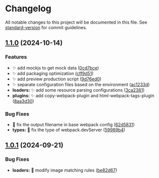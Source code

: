 # Changelog

All notable changes to this project will be documented in this file. See [standard-version](https://github.com/conventional-changelog/standard-version) for commit guidelines.

## [1.1.0](https://gitee.com/franky57/demo-webpack5/compare/v1.0.1...v1.1.0) (2024-10-14)

### Features

- ✨ add mockjs to get mock data ([0cd7bce](https://gitee.com/franky57/demo-webpack5/commit/0cd7bce9677d283372f690ecf91a2efae1a1491e))
- ✨ add packaging optimization ([cff9d51](https://gitee.com/franky57/demo-webpack5/commit/cff9d51479879e8bcc7e550587abb84fc1c73d01))
- ✨ add preview production script ([9d76ed0](https://gitee.com/franky57/demo-webpack5/commit/9d76ed000c6e4eda9b1dc02b31bb65503a70fff0))
- ✨ separate configuration files based on the environment ([ac1233d](https://gitee.com/franky57/demo-webpack5/commit/ac1233d78d3792b5e9b176c760bfe30cfc84f8fa))
- **loaders:** ✨ add some resource parsing configurations ([3ca2381](https://gitee.com/franky57/demo-webpack5/commit/3ca238163bdd4cf26483cabd78587d10b7377b5c))
- **plugins:** ✨ add copy-webpack-plugin and html-webpack-tags-plugin ([8aa3d30](https://gitee.com/franky57/demo-webpack5/commit/8aa3d30dc529eaaf346a8604de3901e55fffc464))

### Bug Fixes

- 🐛 fix the output filename in base webpack config ([62d5831](https://gitee.com/franky57/demo-webpack5/commit/62d58310b7611efb85eeba1a849eab8d2ed80ab8))
- **types:** 🐛 fix the type of webpack.devServer ([59989b4](https://gitee.com/franky57/demo-webpack5/commit/59989b48883a0fa9274b3a2450b5f862564e2d3a))

## [1.0.1](https://github.com/FC57/demo-webpack5/commit/41e36d0d791988855b90c7433b1601869090a00a) (2024-09-21)

### Bug Fixes

- **loaders:** 🐛 modify image matching rules ([be82d67](https://github.com/FC57/demo-webpack5/commit/be82d67f728bc3232bc423b26a40a911d685a398))
